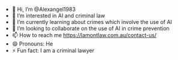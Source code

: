 - 👋 Hi, I’m @Alexangel1983
- 👀 I’m interested in AI and criminal law
- 🌱 I’m currently learning about crimes which involve the use of AI
- 💞️ I’m looking to collaborate on the use of AI in crime prevention
- 📫 How to reach me https://lamontlaw.com.au/contact-us/
- 😄 Pronouns: He
- ⚡ Fun fact: I am a criminal lawyer

<!---
Alexangel1983/Alexangel1983 is a ✨ special ✨ repository because its `README.md` (this file) appears on your GitHub profile.
You can click the Preview link to take a look at your changes.
--->
